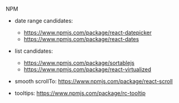 
NPM
- date range candidates: 
    - https://www.npmjs.com/package/react-datepicker
    - https://www.npmjs.com/package/react-dates

- list candidates:
    - https://www.npmjs.com/package/sortablejs
    - https://www.npmjs.com/package/react-virtualized

- smooth scrollTo: https://www.npmjs.com/package/react-scroll

- tooltips: https://www.npmjs.com/package/rc-tooltip
